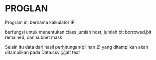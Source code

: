 # PROGLAN

Program ini bernama kalkulator IP

berfungsi untuk menentukan class jumlah host, jumlah bit borrowed,bit remained, dan subnet mask

Selain itu data dari hasil perhitungan(pilihan 2) yang ditampilkan akan ditampilkan pada Data.csv
![alt text](https://imgur.com/We46EXM.png)
